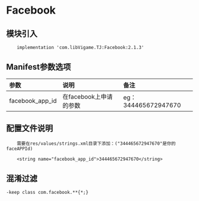 # Facebook

## 模块引入

```text
    implementation 'com.libVigame.TJ:Facebook:2.1.3'
```

## Manifest参数选项

| 参数 | 说明 | 备注 |
| :--- | :--- | :--- |
| facebook\_app\_id | 在facebook上申请的参数 | eg：344465672947670 |

## 配置文件说明

```text
    需要在res/values/strings.xml目录下添加：("344465672947670"是你的faceAPPId)

    <string name="facebook_app_id">344465672947670</string>
```

## 混淆过滤

```text
-keep class com.facebook.**{*;}
```


